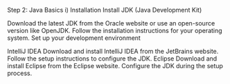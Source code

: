 Step 2: Java Basics
i) Installation
Install JDK (Java Development Kit)

Download the latest JDK from the Oracle website or use an open-source version like OpenJDK.
Follow the installation instructions for your operating system.
Set up your development environment

IntelliJ IDEA
Download and install IntelliJ IDEA from the JetBrains website.
Follow the setup instructions to configure the JDK.
Eclipse
Download and install Eclipse from the Eclipse website.
Configure the JDK during the setup process.
